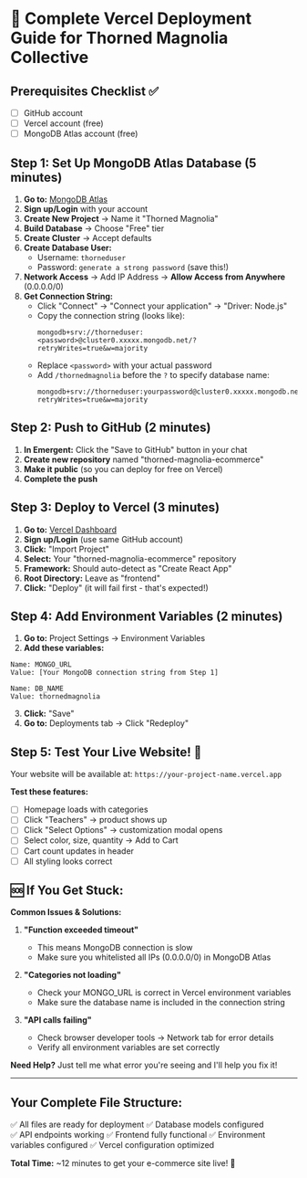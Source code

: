 # 🚀 Complete Vercel Deployment Guide for Thorned Magnolia Collective

## Prerequisites Checklist ✅
- [ ] GitHub account
- [ ] Vercel account (free)
- [ ] MongoDB Atlas account (free)

## Step 1: Set Up MongoDB Atlas Database (5 minutes)

1. **Go to:** [MongoDB Atlas](https://cloud.mongodb.com/)
2. **Sign up/Login** with your account
3. **Create New Project** → Name it "Thorned Magnolia"
4. **Build Database** → Choose "Free" tier
5. **Create Cluster** → Accept defaults
6. **Create Database User:**
   - Username: `thorneduser`
   - Password: `generate a strong password` (save this!)
7. **Network Access** → Add IP Address → **Allow Access from Anywhere** (0.0.0.0/0)
8. **Get Connection String:**
   - Click "Connect" → "Connect your application" → "Driver: Node.js"
   - Copy the connection string (looks like): 
     ```
     mongodb+srv://thorneduser:<password>@cluster0.xxxxx.mongodb.net/?retryWrites=true&w=majority
     ```
   - Replace `<password>` with your actual password
   - Add `/thornedmagnolia` before the `?` to specify database name:
     ```
     mongodb+srv://thorneduser:yourpassword@cluster0.xxxxx.mongodb.net/thornedmagnolia?retryWrites=true&w=majority
     ```

## Step 2: Push to GitHub (2 minutes)

1. **In Emergent:** Click the "Save to GitHub" button in your chat
2. **Create new repository** named "thorned-magnolia-ecommerce"  
3. **Make it public** (so you can deploy for free on Vercel)
4. **Complete the push**

## Step 3: Deploy to Vercel (3 minutes)

1. **Go to:** [Vercel Dashboard](https://vercel.com/dashboard)
2. **Sign up/Login** (use same GitHub account)
3. **Click:** "Import Project"
4. **Select:** Your "thorned-magnolia-ecommerce" repository
5. **Framework:** Should auto-detect as "Create React App"
6. **Root Directory:** Leave as "frontend"
7. **Click:** "Deploy" (it will fail first - that's expected!)

## Step 4: Add Environment Variables (2 minutes)

1. **Go to:** Project Settings → Environment Variables
2. **Add these variables:**

```
Name: MONGO_URL
Value: [Your MongoDB connection string from Step 1]

Name: DB_NAME  
Value: thornedmagnolia
```

3. **Click:** "Save"
4. **Go to:** Deployments tab → Click "Redeploy"

## Step 5: Test Your Live Website! 🎉

Your website will be available at: `https://your-project-name.vercel.app`

**Test these features:**
- [ ] Homepage loads with categories
- [ ] Click "Teachers" → product shows up
- [ ] Click "Select Options" → customization modal opens
- [ ] Select color, size, quantity → Add to Cart
- [ ] Cart count updates in header
- [ ] All styling looks correct

## 🆘 If You Get Stuck:

**Common Issues & Solutions:**

1. **"Function exceeded timeout"**
   - This means MongoDB connection is slow
   - Make sure you whitelisted all IPs (0.0.0.0/0) in MongoDB Atlas

2. **"Categories not loading"**
   - Check your MONGO_URL is correct in Vercel environment variables
   - Make sure the database name is included in the connection string

3. **"API calls failing"**
   - Check browser developer tools → Network tab for error details
   - Verify all environment variables are set correctly

**Need Help?**
Just tell me what error you're seeing and I'll help you fix it!

---

## Your Complete File Structure:
✅ All files are ready for deployment
✅ Database models configured  
✅ API endpoints working
✅ Frontend fully functional
✅ Environment variables configured
✅ Vercel configuration optimized

**Total Time:** ~12 minutes to get your e-commerce site live! 🚀